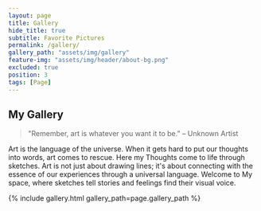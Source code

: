 ```yaml
---
layout: page
title: Gallery
hide_title: true
subtitle: Favorite Pictures
permalink: /gallery/
gallery_path: "assets/img/gallery"
feature-img: "assets/img/header/about-bg.png"
excluded: true
position: 3
tags: [Page]
---
```


## My Gallery

> "Remember, art is whatever you want it to be." – Unknown Artist

Art is the language of the universe. When it gets hard to put our thoughts into words, art comes to rescue. Here my Thoughts come to life through sketches. Art is not just about drawing lines; it's about connecting with the essence of our experiences through a universal language. Welcome to My space, where sketches tell stories and feelings find their visual voice.


{% include gallery.html gallery_path=page.gallery_path %}